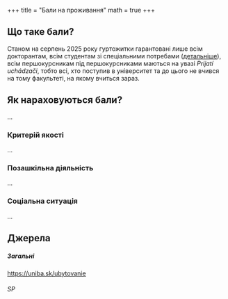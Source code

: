 +++
title = "Бали на проживання"
math = true
+++

## Що таке бали?

Станом на серпень 2025 року гуртожитки гарантовані лише всім докторантам, всім студентам зі спеціальними потребами ([детальніше](#%D0%B7%D0%B0%D0%B3%D0%B0%D0%BB%D1%8C%D0%BD%D1%96)), всім першокурсникам під першокурсниками маються на увазі *Prijatí uchádzači*, тобто всі, хто поступив в університет та до цього не вчився на тому факультеті, на якому вчиться зараз.


## Як нараховуються бали?

...


### Критерій якості
...


### Позашкільна діяльність
...

### Соціальна ситуація
...



## Джерела
##### Загальні 
https://uniba.sk/ubytovanie

###### SP

